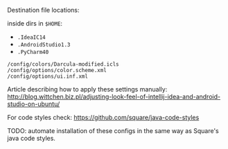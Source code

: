 Destination file locations:

inside dirs in `$HOME`:
- `.IdeaIC14`
- `.AndroidStudio1.3`
- `.PyCharm40`

```
/config/colors/Darcula-modified.icls
/config/options/color.scheme.xml
/config/options/ui.inf.xml
```

Article describing how to apply these settings manually: http://blog.wittchen.biz.pl/adjusting-look-feel-of-intellij-idea-and-android-studio-on-ubuntu/

For code styles check: https://github.com/square/java-code-styles

TODO: automate installation of these configs in the same way as Square's java code styles.
